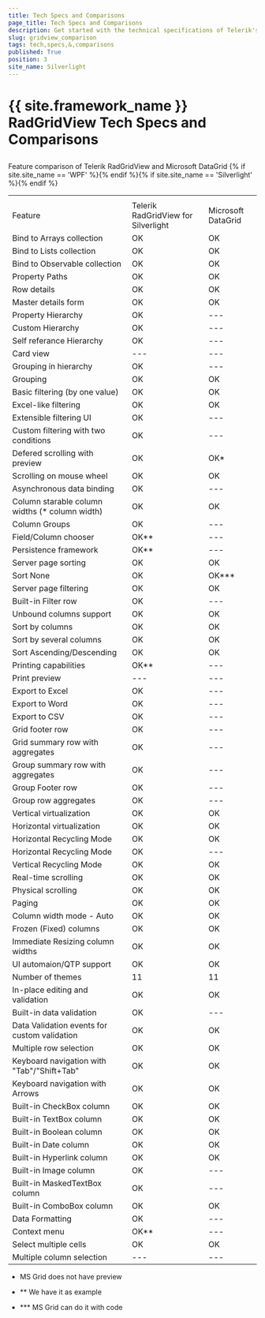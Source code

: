 ```yaml
---
title: Tech Specs and Comparisons
page_title: Tech Specs and Comparisons
description: Get started with the technical specifications of Telerik's {{ site.framework_name }} DataGrid and see how it compares to the Microsoft DataGrid.
slug: gridview_comparison
tags: tech,specs,&,comparisons
published: True
position: 3
site_name: Silverlight
---
```


# {{ site.framework_name }} RadGridView Tech Specs and Comparisons



## 
<table>Feature comparison of Telerik RadGridView and Microsoft DataGrid <th><tr><td>Feature</td><td>Telerik RadGridView for Silverlight</td><td>Microsoft DataGrid</td></tr></th><tr><td>Bind to Arrays collection</td><td>OK</td><td>OK</td></tr><tr><td>Bind to Lists collection</td><td>OK</td><td>OK</td></tr><tr><td>Bind to Observable collection</td><td>OK</td><td>OK</td></tr><tr><td>Property Paths</td><td>OK</td><td>OK</td></tr><tr><td>Row details</td><td>OK</td><td>OK</td></tr><tr><td>Master details form</td><td>OK</td><td>OK</td></tr><tr><td>Property Hierarchy</td><td>OK</td><td>---</td></tr><tr><td>Custom Hierarchy</td><td>OK</td><td>---</td></tr><tr><td>Self referance Hierarchy</td><td>OK</td><td>---</td></tr><tr><td>Card view</td><td>---</td><td>---</td></tr><tr><td>Grouping in hierarchy</td><td>OK</td><td>---</td></tr><tr><td>Grouping</td><td>OK</td><td>OK</td></tr><tr><td>Basic filtering (by one value)</td><td>OK</td><td>OK</td></tr><tr><td>Excel-like filtering</td><td>OK</td><td>OK</td></tr><tr><td>Extensible filtering UI</td><td>OK</td><td>---</td></tr><tr><td>Custom filtering with two conditions</td><td>OK</td><td>---</td></tr><tr><td>Defered scrolling with preview</td><td>OK</td><td>OK*</td></tr><tr><td>Scrolling on mouse wheel</td><td>OK</td><td>OK</td></tr><tr><td>Asynchronous data binding</td><td>OK</td><td>---</td></tr><tr><td>Column starable column widths (* column width)</td><td>OK</td><td>OK</td></tr><tr><td>Column Groups</td><td>OK</td><td>---</td></tr><tr><td>Field/Column chooser</td><td>OK**</td><td>---</td></tr><tr><td>Persistence framework</td><td>OK**</td><td>---</td></tr><tr><td>Server page sorting</td><td>OK</td><td>OK</td></tr><tr><td>Sort None</td><td>OK</td><td>OK***</td></tr><tr><td>Server page filtering</td><td>OK</td><td>OK</td></tr><tr><td>Built-in Filter row</td><td>OK</td><td>---</td></tr><tr><td>Unbound columns support</td><td>OK </td><td>OK </td></tr><tr><td>Sort by columns</td><td>OK</td><td>OK</td></tr><tr><td>Sort by several columns</td><td>OK</td><td>OK</td></tr><tr><td>Sort Ascending/Descending</td><td>OK </td><td>OK </td></tr><tr><td>Printing capabilities</td><td>OK** </td><td>---</td></tr><tr><td>Print preview</td><td>---</td><td>---</td></tr><tr><td>Export to Excel</td><td>OK </td><td>---</td></tr><tr><td>Export to Word</td><td>OK </td><td>---</td></tr><tr><td>Export to CSV</td><td>OK </td><td>---</td></tr><tr><td>Grid footer row</td><td>OK</td><td>---</td></tr><tr><td>Grid summary row with aggregates</td><td>OK</td><td>--- </td></tr><tr><td>Group summary row with aggregates</td><td>OK </td><td>--- </td></tr><tr><td>Group Footer row</td><td>OK</td><td>---</td></tr><tr><td>Group row aggregates</td><td>OK </td><td>---</td></tr><tr><td>Vertical virtualization</td><td>OK </td><td>OK </td></tr><tr><td>Horizontal virtualization</td><td>OK </td><td>OK</td></tr>{% if site.site_name == 'WPF' %}<tr><td>Horizontal Recycling Mode</td><td>OK</td><td>OK</td></tr>{% endif %}{% if site.site_name == 'Silverlight' %}<tr><td>Horizontal Recycling Mode</td><td>OK</td><td>---</td></tr>{% endif %}<tr><td>Vertical Recycling Mode</td><td>OK</td><td>OK</td></tr><tr><td>Real-time scrolling</td><td>OK</td><td>OK</td></tr><tr><td>Physical scrolling</td><td>OK</td><td>OK</td></tr><tr><td>Paging</td><td>OK</td><td>OK</td></tr><tr><td>Column width mode - Auto</td><td>OK</td><td>OK</td></tr><tr><td>Frozen (Fixed) columns</td><td>OK</td><td>OK</td></tr><tr><td>Immediate Resizing column widths</td><td>OK</td><td>OK</td></tr><tr><td>UI automaion/QTP support</td><td>OK</td><td>OK</td></tr><tr><td>Number of themes</td><td>11</td><td>11</td></tr><tr><td>In-place editing and validation</td><td>OK</td><td>OK</td></tr><tr><td>Built-in data validation</td><td>OK</td><td>---</td></tr><tr><td>Data Validation events for custom validation</td><td>OK</td><td>OK</td></tr><tr><td>Multiple row selection</td><td>OK</td><td>OK</td></tr><tr><td>Keyboard navigation with "Tab"/"Shift+Tab"</td><td>OK</td><td>OK</td></tr><tr><td>Keyboard navigation with Arrows</td><td>OK</td><td>OK</td></tr><tr><td>Built-in CheckBox column</td><td>OK</td><td>OK</td></tr><tr><td>Built-in TextBox column</td><td>OK</td><td>OK</td></tr><tr><td>Built-in Boolean column</td><td>OK</td><td>OK</td></tr><tr><td>Built-in Date column</td><td>OK</td><td>OK</td></tr><tr><td>Built-in Hyperlink column</td><td>OK</td><td>OK</td></tr><tr><td>Built-in Image column</td><td>OK</td><td>---</td></tr><tr><td>Built-in MaskedTextBox column</td><td>OK</td><td>---</td></tr><tr><td>Built-in ComboBox column</td><td>OK</td><td>OK</td></tr><tr><td>Data Formatting</td><td>OK</td><td>---</td></tr><tr><td>Context menu</td><td>OK** </td><td>--- </td></tr><tr><td>Select multiple cells</td><td>OK </td><td>OK</td></tr><tr><td>Multiple column selection</td><td>---</td><td>---</td></tr></table>

*  MS Grid does not have preview
           

* ** We have it as example
          

* *** MS Grid can do it with code
          
